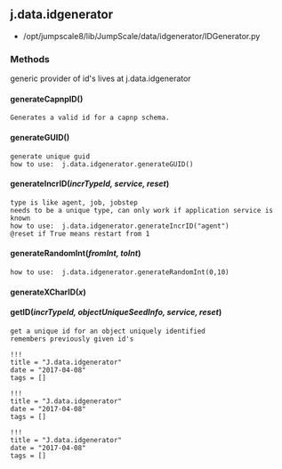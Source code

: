 <!-- toc -->
## j.data.idgenerator

- /opt/jumpscale8/lib/JumpScale/data/idgenerator/IDGenerator.py

### Methods

generic provider of id's
lives at j.data.idgenerator

#### generateCapnpID() 

```
Generates a valid id for a capnp schema.

```

#### generateGUID() 

```
generate unique guid
how to use:  j.data.idgenerator.generateGUID()

```

#### generateIncrID(*incrTypeId, service, reset*) 

```
type is like agent, job, jobstep
needs to be a unique type, can only work if application service is known
how to use:  j.data.idgenerator.generateIncrID("agent")
@reset if True means restart from 1

```

#### generateRandomInt(*fromInt, toInt*) 

```
how to use:  j.data.idgenerator.generateRandomInt(0,10)

```

#### generateXCharID(*x*) 

#### getID(*incrTypeId, objectUniqueSeedInfo, service, reset*) 

```
get a unique id for an object uniquely identified
remembers previously given id's

```


```
!!!
title = "J.data.idgenerator"
date = "2017-04-08"
tags = []
```

```
!!!
title = "J.data.idgenerator"
date = "2017-04-08"
tags = []
```

```
!!!
title = "J.data.idgenerator"
date = "2017-04-08"
tags = []
```
